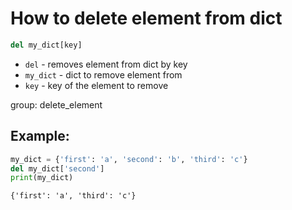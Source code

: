 # How to delete element from dict

```python
del my_dict[key]
```

- `del` - removes element from dict by key
- `my_dict` - dict to remove element from
- `key` - key of the element to remove

group: delete_element

## Example: 
```python
my_dict = {'first': 'a', 'second': 'b', 'third': 'c'}
del my_dict['second']
print(my_dict)
```
```
{'first': 'a', 'third': 'c'}

```
